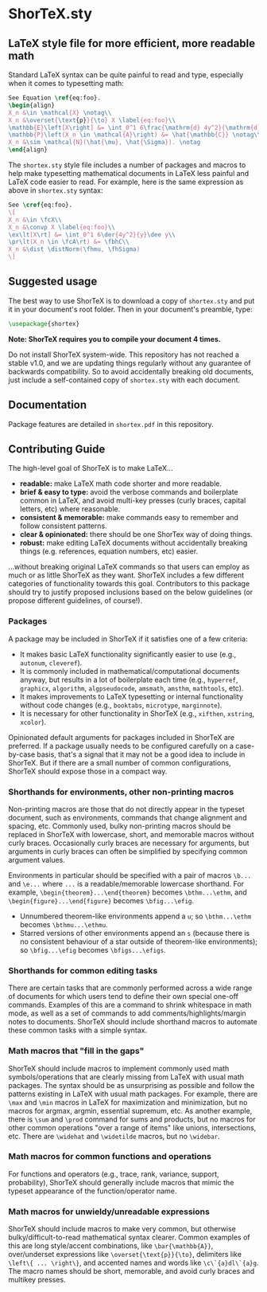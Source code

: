 # ShorTeX.sty
## LaTeX style file for more efficient, more readable math

Standard LaTeX syntax can be quite painful to read and type, especially when it comes to typesetting math:
```latex
See Equation \ref{eq:foo}.
\begin{align}
X_n &\in \mathcal{X} \notag\\
X_n &\overset{\text{p}}{\to} X \label{eq:foo}\\
\mathbb{E}\left[X\right] &= \int_0^1 6\frac{\mathrm{d} 4y^2}{\mathrm{d} y}\mathrm{d}y \notag\\
\mathbb{P}\left(X_n \in \mathcal{A}\right) &= \hat{\mathbb{C}} \notag\\
X_n &\sim \mathcal{N}(\hat{\mu}, \hat{\Sigma}). \notag
\end{align}
```

The `shortex.sty` style file includes a number of packages and macros to help make typesetting
mathematical documents in LaTeX less painful and LaTeX code easier to read. 
For example, here is the same expression as above in `shortex.sty` syntax:
```latex
See \cref{eq:foo}.
\[
X_n &\in \fcX\\
X_n &\convp X \label{eq:foo}\\
\ex\lt[X\rt] &= \int_0^1 6\der{4y^2}{y}\dee y\\
\pr\lt(X_n \in \fcA\rt) &= \fbhC\\
X_n &\dist \distNorm(\fhmu, \fhSigma)
\]
```

## Suggested usage

The best way to use ShorTeX is to download a copy of `shortex.sty` and put it
in your document's root folder. Then in your document's preamble, type:
```latex
\usepackage{shortex}
```
**Note: ShorTeX requires you to compile your document 4 times.**

Do not install ShorTeX system-wide. This repository has not reached
a stable v1.0, and we are updating things regularly without any guarantee of 
backwards compatibility. So to avoid accidentally breaking old documents, just
include a self-contained copy of `shortex.sty` with each document.

## Documentation

Package features are detailed in `shortex.pdf` in this repository. 

## Contributing Guide

The high-level goal of ShorTeX is to make LaTeX...
- **readable:** make LaTeX math code shorter and more readable.
- **brief & easy to type:** avoid the verbose commands and boilerplate common in LaTeX,
  and avoid multi-key presses (curly braces, capital letters, etc) where reasonable.
- **consistent & memorable:** make commands easy to remember and follow
  consistent patterns.
- **clear & opinionated:** there should be one ShorTex way of doing things.
- **robust:** make editing LaTeX documents without accidentally breaking things
  (e.g. references, equation numbers, etc) easier.

...without breaking original LaTeX commands so that users can employ as much or as little ShorTeX as they want.
ShorTeX includes a few different categories of functionality towards this goal.
Contributors to this package should try to justify proposed inclusions
based on the below guidelines (or propose different guidelines, of course!).

### Packages

A package may be included in ShorTeX if it satisfies one of a few criteria:
- It makes basic LaTeX functionality significantly easier to use (e.g.,
  `autonum`, `cleveref`).
- It is commonly included in mathematical/computational documents anyway, but
  results in a lot of boilerplate each time (e.g., `hyperref`, `graphicx`,
  `algorithm`, `algpseudocode`, `amsmath`, `amsthm`, `mathtools`, etc).
- It makes improvements to LaTeX typesetting or internal functionality without
  code changes (e.g., `booktabs`, `microtype`, `marginnote`).
- It is necessary for other functionality in ShorTeX (e.g., `xifthen`,
  `xstring`, `xcolor`).

Opinionated default arguments for packages included in ShorTeX are preferred.
If a package usually needs to be configured carefully on a case-by-case basis,
that's a signal that it may not be a good idea to include in ShorTeX. But if
there are a small number of common configurations, ShorTeX should expose those
in a compact way.

### Shorthands for environments, other non-printing macros

Non-printing macros are those that do not directly appear in the typeset document,
such as environments, commands that change alignment and spacing, etc.
Commonly used, bulky non-printing macros should be replaced in ShorTeX
with lowercase, short, and memorable macros without curly braces.
Occasionally curly braces are necessary for arguments, but
arguments in curly braces can often be simplified by specifying common argument values.

Environments in particular should be specified with a pair of macros `\b...` and `\e...`
where `...` is a readable/memorable lowercase shorthand. For example,
`\begin{theorem}...\end{theorem}` becomes `\bthm...\ethm`, and
`\begin{figure}...\end{figure}` becomes `\bfig...\efig`.
- Unnumbered theorem-like environments append a `u`; so `\bthm...\ethm` becomes
  `\bthmu...\ethmu`.
- Starred versions of other environments append an `s` (because there is no
  consistent behaviour of a star outside of theorem-like environments); so
  `\bfig...\efig` becomes `\bfigs...\efigs`.

### Shorthands for common editing tasks

There are certain tasks that are commonly performed across a wide range of
documents for which users tend to define their own special one-off commands.
Examples of this are a command to shrink whitespace in math mode, 
as well as a set of commands to add comments/highlights/margin
notes to documents. ShorTeX should include shorthand macros to automate these
common tasks with a simple syntax.

### Math macros that "fill in the gaps"

ShorTeX should include macros to implement commonly used math
symbols/operations that are clearly missing from LaTeX with usual math packages. The
syntax should be as unsurprising as possible and follow the patterns existing
in LaTeX with usual math packages. For example, there are `\max` and `\min`
macros in LaTeX for maximization and minimization, but no macros for argmax,
argmin, essential supremum, etc. As another example, there is `\sum` and
`\prod` command for sums and products, but no macros for other common operations "over a range of
items" like unions, intersections, etc. There are `\widehat` and
`\widetilde` macros, but no `\widebar`. 

### Math macros for common functions and operations

For functions and operators (e.g., trace, rank, variance, support, probability), ShorTeX should
generally include macros that mimic the typeset appearance of the function/operator name.

### Math macros for unwieldy/unreadable expressions

ShorTeX should include macros to make very common, but otherwise bulky/difficult-to-read 
mathematical syntax clearer. Common examples of this are long style/accent combinations, like 
`\bar{\mathbb{A}}`, over/underset expressions like `\overset{\text{p}}{\to}`, 
delimiters like `\left\{ ... \right\}`, and accented names and words like ``\c\`{a}dl\`{a}g``.
The macro names should be short, memorable, and avoid curly braces and multikey presses.

